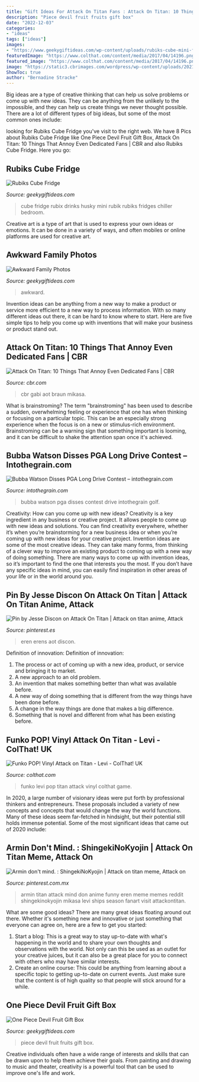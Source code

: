 ```yaml
---
title: "Gift Ideas For Attack On Titan Fans : Attack On Titan: 10 Things That Annoy Even Dedicated Fans"
description: "Piece devil fruit fruits gift box"
date: "2022-12-03"
categories:
- "ideas"
tags: ["ideas"]
images:
- "https://www.geekygiftideas.com/wp-content/uploads/rubiks-cube-mini-fridge-rubiks-cube-drinks-fridge-hus-hu231-1.jpg"
featuredImage: "https://www.colthat.com/content/media/2017/04/14196.png"
featured_image: "https://www.colthat.com/content/media/2017/04/14196.png"
image: "https://static3.cbrimages.com/wordpress/wp-content/uploads/2021/03/Feature---Attack-on-Titan---Grice-Yeager---Gabi-Braun---Mikasa-Ackerman.jpg"
ShowToc: true
author: "Bernadine Stracke"
---
```



Big ideas are a type of creative thinking that can help us solve problems or come up with new ideas. They can be anything from the unlikely to the impossible, and they can help us create things we never thought possible. There are a lot of different types of big ideas, but some of the most common ones include: 

	

		
looking for Rubiks Cube Fridge you've visit to the right web. We have 8 Pics about Rubiks Cube Fridge like One Piece Devil Fruit Gift Box, Attack On Titan: 10 Things That Annoy Even Dedicated Fans | CBR and also Rubiks Cube Fridge. Here you go:
		
    
## Rubiks Cube Fridge

<img loading=lazy src="https://www.geekygiftideas.com/wp-content/uploads/rubiks-cube-mini-fridge-rubiks-cube-drinks-fridge-hus-hu231-1.jpg" onerror="this.onerror=null;this.src='https://tse1.mm.bing.net/th?id=OIP.JlgLiAheplKp9qdF0zEm3QHaHa&amp;pid=15.1';" alt="Rubiks Cube Fridge">

_Source: geekygiftideas.com_

>cube fridge rubix drinks husky mini rubik rubiks fridges chiller bedroom. 

	

Creative art is a type of art that is used to express your own ideas or emotions. It can be done in a variety of ways, and often mobiles or online platforms are used for creative art.

    
## Awkward Family Photos

<img loading=lazy src="https://www.geekygiftideas.com/wp-content/uploads/for-those-awkward-family-photos-just-smile-and-say-cheesy-wglt-1.jpg" onerror="this.onerror=null;this.src='https://tse1.mm.bing.net/th?id=OIP.77HTwfC7YKKjLfB1ENLBegHaHa&amp;pid=15.1';" alt="Awkward Family Photos">

_Source: geekygiftideas.com_

>awkward. 

	

Invention ideas can be anything from a new way to make a product or service more efficient to a new way to process information. With so many different ideas out there, it can be hard to know where to start. Here are five simple tips to help you come up with inventions that will make your business or product stand out.

    
## Attack On Titan: 10 Things That Annoy Even Dedicated Fans | CBR

<img loading=lazy src="https://static3.cbrimages.com/wordpress/wp-content/uploads/2021/03/Feature---Attack-on-Titan---Grice-Yeager---Gabi-Braun---Mikasa-Ackerman.jpg" onerror="this.onerror=null;this.src='https://tse1.mm.bing.net/th?id=OIP.eXRrrb_PxGi-THueq67J1QHaDt&amp;pid=15.1';" alt="Attack On Titan: 10 Things That Annoy Even Dedicated Fans | CBR">

_Source: cbr.com_

>cbr gabi aot braun mikasa. 

	

What is brainstroming?
The term "brainstroming" has been used to describe a sudden, overwhelming feeling or experience that one has when thinking or focusing on a particular topic. This can be an especially strong experience when the focus is on a new or stimulus-rich environment. Brainstroming can be a warning sign that something important is looming, and it can be difficult to shake the attention span once it's achieved.

    
## Bubba Watson Disses PGA Long Drive Contest – Intothegrain.com

<img loading=lazy src="https://www.intothegrain.com/wp-content/uploads/2014/08/24892-6014.jpg" onerror="this.onerror=null;this.src='https://tse2.mm.bing.net/th?id=OIP.4ewpB6BXOLw7XNJkvyQhUgHaE8&amp;pid=15.1';" alt="Bubba Watson Disses PGA Long Drive Contest – intothegrain.com">

_Source: intothegrain.com_

>bubba watson pga disses contest drive intothegrain golf. 

	

Creativity: How can you come up with new ideas?
Creativity is a key ingredient in any business or creative project. It allows people to come up with new ideas and solutions. You can find creativity everywhere, whether it’s when you’re brainstorming for a new business idea or when you’re coming up with new ideas for your creative project.
Invention ideas are some of the most creative ideas. They can take many forms, from thinking of a clever way to improve an existing product to coming up with a new way of doing something. There are many ways to come up with invention ideas, so it’s important to find the one that interests you the most. If you don’t have any specific ideas in mind, you can easily find inspiration in other areas of your life or in the world around you.

    
## Pin By Jesse Discon On Attack On Titan | Attack On Titan Anime, Attack

<img loading=lazy src="https://i.pinimg.com/originals/bc/39/4c/bc394ca1bdbd89993f6aa6baf2595ddb.jpg" onerror="this.onerror=null;this.src='https://tse1.mm.bing.net/th?id=OIP.KZlG2s4exVuXpvpco_lDcwHaLH&amp;pid=15.1';" alt="Pin by Jesse Discon on Attack On Titan | Attack on titan anime, Attack">

_Source: pinterest.es_

>eren erens aot discon. 

	

Definition of innovation:
Definition of innovation: 
1. The process or act of coming up with a new idea, product, or service and bringing it to market.
2. A new approach to an old problem. 
3. An invention that makes something better than what was available before.
4. A new way of doing something that is different from the way things have been done before.
5. A change in the way things are done that makes a big difference. 
6. Something that is novel and different from what has been existing before. 

    
## Funko POP! Vinyl Attack On Titan - Levi - ColThat! UK

<img loading=lazy src="https://www.colthat.com/content/media/2017/04/14196.png" onerror="this.onerror=null;this.src='https://tse2.mm.bing.net/th?id=OIP.HBRMYik4avNNMnFf2l1XBwHaHa&amp;pid=15.1';" alt="Funko POP! Vinyl Attack on Titan - Levi - ColThat! UK">

_Source: colthat.com_

>funko levi pop titan attack vinyl colthat game. 

	

In 2020, a large number of visionary ideas were put forth by professional thinkers and entrepreneurs. These proposals included a variety of new concepts and concepts that would change the way the world functions. Many of these ideas seem far-fetched in hindsight, but their potential still holds immense potential. Some of the most significant ideas that came out of 2020 include: 

    
## Armin Don&#039;t Mind. : ShingekiNoKyojin | Attack On Titan Meme, Attack On

<img loading=lazy src="https://i.pinimg.com/736x/ec/3f/7c/ec3f7c2f621199d12ed13c53e4c13c3a.jpg" onerror="this.onerror=null;this.src='https://tse3.mm.bing.net/th?id=OIP.damfTmRQHD72oYvOv-SdmwHaHb&amp;pid=15.1';" alt="Armin don&#039;t mind. : ShingekiNoKyojin | Attack on titan meme, Attack on">

_Source: pinterest.com.mx_

>armin titan attack mind don anime funny eren meme memes reddit shingekinokyojin mikasa levi ships season fanart visit attackontitan. 

	

What are some good ideas?
There are many great ideas floating around out there. Whether it's something new and innovative or just something that everyone can agree on, here are a few to get you started: 
1. Start a blog: This is a great way to stay up-to-date with what's happening in the world and to share your own thoughts and observations with the world. Not only can this be used as an outlet for your creative juices, but it can also be a great place for you to connect with others who may have similar interests. 
2. Create an online course: This could be anything from learning about a specific topic to getting up-to-date on current events. Just make sure that the content is of high quality so that people will stick around for a while. 

    
## One Piece Devil Fruit Gift Box

<img loading=lazy src="https://www.geekygiftideas.com/wp-content/uploads/One-Piece-Devil-Fruit-Pins.jpg" onerror="this.onerror=null;this.src='https://tse3.mm.bing.net/th?id=OIP.k6U9BOOJU9UOls_43Vq4qAHaHa&amp;pid=15.1';" alt="One Piece Devil Fruit Gift Box">

_Source: geekygiftideas.com_

>piece devil fruit fruits gift box. 

	

Creative individuals often have a wide range of interests and skills that can be drawn upon to help them achieve their goals. From painting and drawing to music and theater, creativity is a powerful tool that can be used to improve one's life and work.

